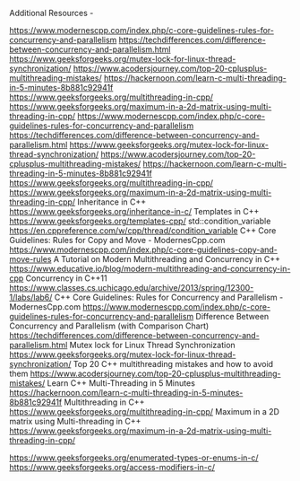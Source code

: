 Additional Resources -

https://www.modernescpp.com/index.php/c-core-guidelines-rules-for-concurrency-and-parallelism
https://techdifferences.com/difference-between-concurrency-and-parallelism.html
https://www.geeksforgeeks.org/mutex-lock-for-linux-thread-synchronization/
https://www.acodersjourney.com/top-20-cplusplus-multithreading-mistakes/
https://hackernoon.com/learn-c-multi-threading-in-5-minutes-8b881c92941f
https://www.geeksforgeeks.org/multithreading-in-cpp/
https://www.geeksforgeeks.org/maximum-in-a-2d-matrix-using-multi-threading-in-cpp/
https://www.modernescpp.com/index.php/c-core-guidelines-rules-for-concurrency-and-parallelism
https://techdifferences.com/difference-between-concurrency-and-parallelism.html
https://www.geeksforgeeks.org/mutex-lock-for-linux-thread-synchronization/
https://www.acodersjourney.com/top-20-cplusplus-multithreading-mistakes/
https://hackernoon.com/learn-c-multi-threading-in-5-minutes-8b881c92941f
https://www.geeksforgeeks.org/multithreading-in-cpp/
https://www.geeksforgeeks.org/maximum-in-a-2d-matrix-using-multi-threading-in-cpp/
Inheritance in C++
https://www.geeksforgeeks.org/inheritance-in-c/
Templates in C++
https://www.geeksforgeeks.org/templates-cpp/
std::condition_variable
https://en.cppreference.com/w/cpp/thread/condition_variable
C++ Core Guidelines: Rules for Copy and Move - ModernesCpp.com
https://www.modernescpp.com/index.php/c-core-guidelines-copy-and-move-rules
A Tutorial on Modern Multithreading and Concurrency in C++
https://www.educative.io/blog/modern-multithreading-and-concurrency-in-cpp
Concurrency in C++11
https://www.classes.cs.uchicago.edu/archive/2013/spring/12300-1/labs/lab6/
C++ Core Guidelines: Rules for Concurrency and Parallelism - ModernesCpp.com
https://www.modernescpp.com/index.php/c-core-guidelines-rules-for-concurrency-and-parallelism
Difference Between Concurrency and Parallelism (with Comparison Chart)
https://techdifferences.com/difference-between-concurrency-and-parallelism.html
Mutex lock for Linux Thread Synchronization
https://www.geeksforgeeks.org/mutex-lock-for-linux-thread-synchronization/
Top 20 C++ multithreading mistakes and how to avoid them
https://www.acodersjourney.com/top-20-cplusplus-multithreading-mistakes/
Learn C++ Multi-Threading in 5 Minutes
https://hackernoon.com/learn-c-multi-threading-in-5-minutes-8b881c92941f
Multithreading in C++
https://www.geeksforgeeks.org/multithreading-in-cpp/
Maximum in a 2D matrix using Multi-threading in C++
https://www.geeksforgeeks.org/maximum-in-a-2d-matrix-using-multi-threading-in-cpp/

https://www.geeksforgeeks.org/enumerated-types-or-enums-in-c/
https://www.geeksforgeeks.org/access-modifiers-in-c/
